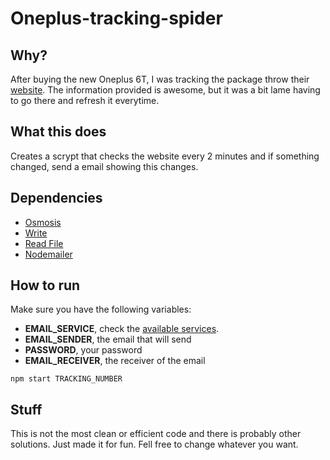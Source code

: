# Oneplus-tracking-spider

## Why?

After buying the new Oneplus 6T, I was tracking the package throw their [website](http://tracking.oneplus.net/). The information provided is awesome, but it was a bit lame having to go there and refresh it everytime.

## What this does

Creates a scrypt that checks the website every 2 minutes and if something changed, send a email showing this changes.

## Dependencies

- [Osmosis](https://www.npmjs.com/package/osmosis)
- [Write](https://www.npmjs.com/package/write)
- [Read File](https://www.npmjs.com/package/read-file)
- [Nodemailer](https://www.npmjs.com/package/nodemailer)

## How to run

Make sure you have the following variables:
- **EMAIL_SERVICE**, check the [available services](https://nodemailer.com/smtp/well-known/).
- **EMAIL_SENDER**, the email that will send
- **PASSWORD**, your password
- **EMAIL_RECEIVER**, the receiver of the email

```
npm start TRACKING_NUMBER
```

## Stuff

This is not the most clean or efficient code and there is probably other solutions. Just made it for fun. Fell free to change whatever you want.
